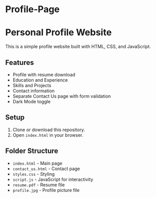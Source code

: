 # Profile-Page
# Personal Profile Website

This is a simple profile website built with HTML, CSS, and JavaScript.

## Features
- Profile with resume download
- Education and Experience
- Skills and Projects
- Contact information
- Separate Contact Us page with form validation
- Dark Mode toggle

## Setup
1. Clone or download this repository.
2. Open `index.html` in your browser.

## Folder Structure
- `index.html` - Main page
- `contact_us.html` - Contact page
- `styles.css` - Styling
- `script.js` - JavaScript for interactivity
- `resume.pdf` - Resume file
- `profile.jpg` - Profile picture file
